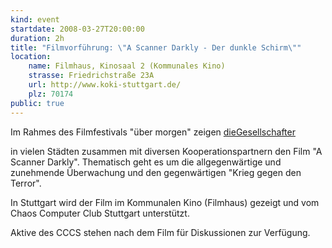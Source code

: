 ```yaml
---
kind: event
startdate: 2008-03-27T20:00:00
duration: 2h
title: "Filmvorführung: \"A Scanner Darkly - Der dunkle Schirm\""
location:
    name: Filmhaus, Kinosaal 2 (Kommunales Kino)
    strasse: Friedrichstraße 23A
    url: http://www.koki-stuttgart.de/
    plz: 70174
public: true
---
```

Im Rahmes des Filmfestivals "über morgen" zeigen [dieGesellschafter](http://diegesellschafter.de/uebermorgen/film.php?fid=20&sid=f5fc494e8fa2a7bbb3151d9b61975965)

in vielen Städten zusammen mit diversen Kooperationspartnern den Film 
"A Scanner Darkly".
Thematisch geht es um die allgegenwärtige und zunehmende Überwachung und
den gegenwärtigen "Krieg gegen den Terror".

In Stuttgart wird der Film im Kommunalen Kino (Filmhaus) gezeigt und vom
Chaos Computer Club Stuttgart unterstützt.

Aktive des CCCS stehen nach dem Film für Diskussionen zur Verfügung.


